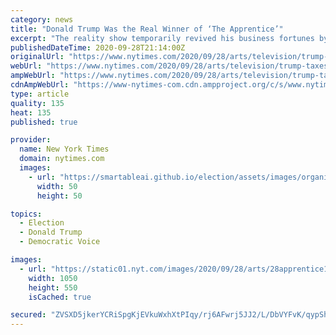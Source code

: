 ```yaml
---
category: news
title: "Donald Trump Was the Real Winner of ‘The Apprentice’"
excerpt: "The reality show temporarily revived his business fortunes by creating the illusion that he was already doing great."
publishedDateTime: 2020-09-28T21:14:00Z
originalUrl: "https://www.nytimes.com/2020/09/28/arts/television/trump-taxes-apprentice.html"
webUrl: "https://www.nytimes.com/2020/09/28/arts/television/trump-taxes-apprentice.html"
ampWebUrl: "https://www.nytimes.com/2020/09/28/arts/television/trump-taxes-apprentice.amp.html"
cdnAmpWebUrl: "https://www-nytimes-com.cdn.ampproject.org/c/s/www.nytimes.com/2020/09/28/arts/television/trump-taxes-apprentice.amp.html"
type: article
quality: 135
heat: 135
published: true

provider:
  name: New York Times
  domain: nytimes.com
  images:
    - url: "https://smartableai.github.io/election/assets/images/organizations/nytimes.com-50x50.jpg"
      width: 50
      height: 50

topics:
  - Election
  - Donald Trump
  - Democratic Voice

images:
  - url: "https://static01.nyt.com/images/2020/09/28/arts/28apprentice1/28apprentice1-facebookJumbo.jpg"
    width: 1050
    height: 550
    isCached: true

secured: "ZVSXD5jkerYCRiSpgKjEVkuWxhXtPIqy/rj6AFwrj5JJ2/L/DbVYFvK/qypShFIQpwk2egGw3R5EuKjefXc0iZ+0Pt3CowC6yigW3XzqTqV7zr8+aMP9L1bq8NcsfYYdyEdzoJxev8ps1KvXOopPmYu8d7UO+20nXCdD2Sk7JHFRrEmQ1Oz+33RTzdsL14vf33diYtekbShJmaKZvTCmzk54/TckB6/3ToWTD1az2lRU34iDPkJ+4X4+yaErAmQ79Ph9Cj+0lhj7Qm4rN+zbVyFQwPB2eaX+dHlq+bEj3BB+X4YNCsh6Uhq/Q57LA2uql/CDQZJULQVBiK9VHBdsGEoCxB+ioAX5ieOleCWF48M=;WD21GKjMje1ZkL8admrHZQ=="
---
```


